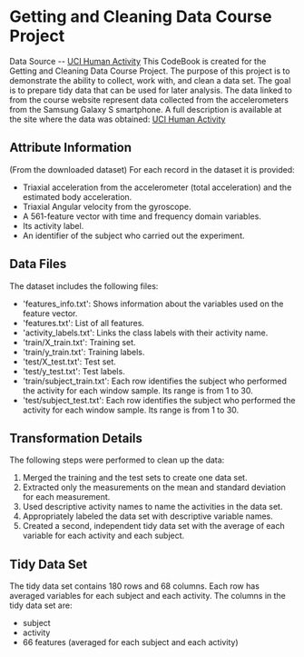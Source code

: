 # Getting and Cleaning Data Course Project
Data Source -- [UCI Human Activity](https://d396qusza40orc.cloudfront.net/getdata%2Fprojectfiles%2FUCI%20HAR%20Dataset.zip)
This CodeBook is created for the Getting and Cleaning Data Course Project. The purpose of this project is to demonstrate the ability to collect, work with, and clean a data set. The goal is to prepare tidy data that can be used for later analysis. The data linked to from the course website represent data collected from the accelerometers from the Samsung Galaxy S smartphone. A full description is available at the site where the data was obtained: [UCI Human Activity](http://archive.ics.uci.edu/ml/datasets/Human+Activity+Recognition+Using+Smartphones)

## Attribute Information
(From the downloaded dataset) For each record in the dataset it is provided:
- Triaxial acceleration from the accelerometer (total acceleration) and the estimated body acceleration.
- Triaxial Angular velocity from the gyroscope.
- A 561-feature vector with time and frequency domain variables.
- Its activity label.
- An identifier of the subject who carried out the experiment.

## Data Files
The dataset includes the following files:
- 'features_info.txt': Shows information about the variables used on the feature vector.
- 'features.txt': List of all features.
- 'activity_labels.txt': Links the class labels with their activity name.
- 'train/X_train.txt': Training set.
- 'train/y_train.txt': Training labels.
- 'test/X_test.txt': Test set.
- 'test/y_test.txt': Test labels.
- 'train/subject_train.txt': Each row identifies the subject who performed the activity for each window sample. Its range is from 1 to 30.
- 'test/subject_test.txt': Each row identifies the subject who performed the activity for each window sample. Its range is from 1 to 30.

## Transformation Details
The following steps were performed to clean up the data:
1. Merged the training and the test sets to create one data set.
2. Extracted only the measurements on the mean and standard deviation for each measurement.
3. Used descriptive activity names to name the activities in the data set.
4. Appropriately labeled the data set with descriptive variable names.
5. Created a second, independent tidy data set with the average of each variable for each activity and each subject.

## Tidy Data Set
The tidy data set contains 180 rows and 68 columns. Each row has averaged variables for each subject and each activity. The columns in the tidy data set are:
- subject
- activity
- 66 features (averaged for each subject and each activity)
